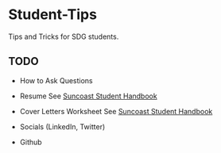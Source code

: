 # Student-Tips

Tips and Tricks for SDG students.

## TODO

- How to Ask Questions

- Resume
See [Suncoast Student Handbook](https://github.com/suncoast-devs/handbook/blob/master/career/cover-letters.md)

- Cover Letters Worksheet
See [Suncoast Student Handbook](https://github.com/suncoast-devs/handbook/blob/master/career/cover-letters.md)

- Socials (LinkedIn, Twitter)

- Github
